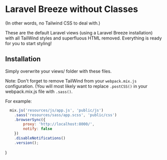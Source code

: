 # Laravel Breeze without Classes

(In other words, no Tailwind CSS to deal with.)

These are the default Laravel views (using a Laravel Breeze installation) with all TailWind styles and superfluous HTML removed. Everything is ready for you to start styling!

## Installation

Simply overwrite your views/ folder with these files.

Note: Don't forget to remove TailWind from your `webpack.mix.js` configuration. (You will most likely want to replace `.postCSS()` in your webpack.mix.js file with `.sass()`.

For example:

```javascript
  mix.js('resources/js/app.js', 'public/js')
    .sass('resources/sass/app.scss', 'public/css')
    .browserSync({
        proxy: 'http://localhost:8000/',
        notify: false
    })
    .disableNotifications()
    .version();
```
)
